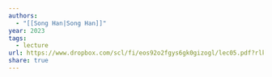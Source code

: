 ```yaml
---
authors:
  - "[[Song Han|Song Han]]"
year: 2023
tags:
  - lecture
url: https://www.dropbox.com/scl/fi/eos92o2fgys6gk0gizogl/lec05.pdf?rlkey=2hohvi8jcvjw3f8m8vugfa2mz&e=1&dl=0
share: true
---
```


